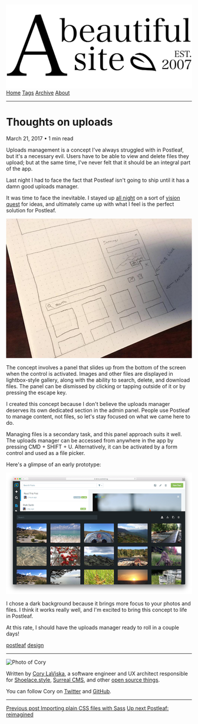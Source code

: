 <a href="../../index.html" class="header-link"><img src="../../images/logos/wordmark.svg" alt="A Beautiful Site" class="wordmark" /></a> <a href="../../index.html" class="nav-item">Home</a> <a href="../../tags/index.html" class="nav-item">Tags</a> <a href="../index.html" class="nav-item">Archive</a> <a href="../../about/index.html" class="nav-item">About</a>

------------------------------------------------------------------------

Thoughts on uploads
===================

March 21, 2017 • 1 min read

Uploads management is a concept I've always struggled with in Postleaf, but it's a necessary evil. Users have to be able to view and delete files they upload; but at the same time, I've never felt that it should be an integral part of the app.

Last night I had to face the fact that Postleaf isn't going to ship until it has a damn good uploads manager.

It was time to face the inevitable. I stayed up [all night](https://twitter.com/postleafapp/status/844069264621559808) on a sort of [vision quest](https://www.youtube.com/watch?v=FbccrO8qKog) for ideas, and ultimately came up with what I feel is the perfect solution for Postleaf.

![A hand drawn wireframe of an uploads manager prototype](../../images/uploads-manager.jpg)

The concept involves a panel that slides up from the bottom of the screen when the control is activated. Images and other files are displayed in lightbox-style gallery, along with the ability to search, delete, and download files. The panel can be dismissed by clicking or tapping outside of it or by pressing the escape key.

I created this concept because I don't believe the uploads manager deserves its own dedicated section in the admin panel. People use Postleaf to manage content, not files, so let's stay focused on what we came here to do.

Managing files is a secondary task, and this panel approach suits it well. The uploads manager can be accessed from anywhere in the app by pressing CMD + SHIFT + U. Alternatively, it can be activated by a form control and used as a file picker.

Here's a glimpse of an early prototype:

![Screenshot of the uploads manager in the Postleaf dashboard](../../images/uploads-manager-preview.png)

I chose a dark background because it brings more focus to your photos and files. I think it works really well, and I'm excited to bring this concept to life in Postleaf.

At this rate, I should have the uploads manager ready to roll in a couple days!

<a href="../../tags/postleaf/index.html" class="post-tag">postleaf</a> <a href="../../tags/design/index.html" class="post-tag">design</a>

------------------------------------------------------------------------

<img src="http://0.gravatar.com/avatar/bf1b3b95fd5b096a3592247c29667b33?s=512" alt="Photo of Cory" class="avatar avatar-small" />

Written by [Cory LaViska](../../index-4.html), a software engineer and UX architect responsible for [Shoelace.style](https://shoelace.style/), [Surreal CMS](https://www.surrealcms.com/), and other [open source things](https://github.com/claviska).

You can follow Cory on [Twitter](https://twitter.com/claviska) and [GitHub](https://github.com/claviska).

------------------------------------------------------------------------

<a href="../importing-plain-css-files-with-sass/index.html" class="post-nav-previous"><span class="small">Previous post</span> Importing plain CSS files with Sass</a> <a href="../postleaf-reimagined/index.html" class="post-nav-next"><span class="small">Up next</span> Postleaf: reimagined</a>
